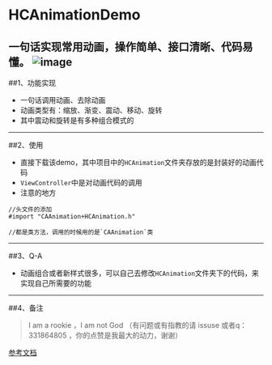# HCAnimationDemo
一句话实现常用动画，操作简单、接口清晰、代码易懂。
![image](https://github.com/honeycao/HCAnimationDemo/blob/master/HCAnimation.gif) 
------

##1、功能实现
* 一句话调用动画、去除动画
* 动画类型有：缩放、渐变、震动、移动、旋转
* 其中震动和旋转是有多种组合模式的

-----

##2、使用
* 直接下载该demo，其中项目中的`HCAnimation`文件夹存放的是封装好的动画代码
* `ViewController`中是对动画代码的调用
* 注意的地方
```obj-c
//头文件的添加
#import "CAAnimation+HCAnimation.h"

//都是类方法，调用的时候用的是`CAAnimation`类
```

-----

##3、Q-A
* 动画组合或者新样式很多，可以自己去修改`HCAnimation`文件夹下的代码，来实现自己所需要的功能

-----

##4、备注
>I am a rookie ，I am not God （有问题或有指教的请 issuse 或者q：331864805 ，你的点赞是我最大的动力，谢谢）

[参考文档](http://www.360doc.com/content/16/0526/20/27253262_562550138.shtml)
